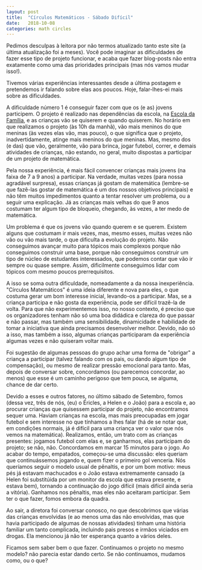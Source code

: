 ```yaml
---
layout: post
title:  "Círculos Matemáticos - Sábado Difícil"
date:   2018-10-08
categories: math circles
---
```


Pedimos desculpas à leitora por não termos atualizado tanto este site
(a última atualização foi a meses). Você pode imaginar as dificuldades
de fazer esse tipo de projeto funcionar, e acaba que fazer blog-posts
não entra exatamente como uma das prioridades principais (mas nós
vamos mudar isso!).

Tivemos várias experiências interessantes desde a última postagem e
pretendemos ir falando sobre elas aos poucos. Hoje, falar-lhes-ei mais
sobre as dificuldades.

A dificuldade número 1 é conseguir fazer com que os (e as) jovens
participem. O projeto é realizado nas dependências da escola, na
[Escola da Família][escola-da-familia], e as crianças vão se quiserem
e quando quiserem. No horário em que realizamos o projeto (às 10h da
manhã), vão mais meninos do que meninas (às vezes elas vão, mas
pouco), o que significa que o projeto, inadvertidamente, atinge mais
meninos do que meninas. Mas, mesmo dos (e das) que vão, geralmente,
vão para brinca, jogar futebol, correr, e demais atividades de
crianças, não estando, no geral, muito dispostas a participar de um
projeto de matemática.

Pela nossa experiência, é mais fácil convencer
crianças mais jovens (na faixa de 7 a 9 anos) a participar. Na
verdade, muitas vezes (para nossa agradável surpresa), essas crianças
já gostam de matemática (lembre-se que fazê-las gostar de matemática é
um dos nossos objetivos principais) e não têm muitos impedimentos
quanto a tentar resolver um problema, ou a seguir uma explicação. Já
as crianças mais velhas do que 9 anos costumam ter algum tipo de
bloqueio, chegando, às vezes, a ter medo de matemática.

Um problema é que os jovens vão
quando querem e se querem. Existem alguns que costumam ir mais vezes,
mas, mesmo esses, muitas vezes não vão ou vão mais tarde, o que
dificulta a evolução do projeto. Não conseguimos avançar muito para
tópicos mais complexos porque não conseguimos construir uma base,
porque não conseguimos construir um tipo de núcleo de estudantes
interessados, que podemos contar que vão ir sempre ou quase
sempre. Assim, dificilmente conseguimos lidar com tópicos com mesmo
poucos prerrequisitos.

A isso se soma outra dificuldade, nomeadamente a da nossa
inexperiência. "Círculos Matemáticos" é uma ideia diferente e nova
para eles, o que costuma gerar um bom interesse inicial, levando-os a
participar. Mas, se a criança participa e não gosta da experiência,
pode ser difícil trazê-la de volta. Para que não experimentemos isso,
no nosso contexto, é preciso que os organizadores tenham não só uma
boa didádica e clareza do que passar e não passar, mas
também uma sensibilidade, dinamicidade e habilidade de tomar a
iniciativa que ainda precisamos desenvolver melhor. Devido, não só a
isso, mas também a isso, algumas crianças participaram da experiência
algumas vezes e não quiseram voltar mais.

Foi sugestão de algumas pessoas do grupo achar uma forma de "obrigar"
a criança a participar (talvez falando com os pais, ou dando algum
tipo de compensação), ou mesmo
de realizar pressão emocional para tanto. Mas, depois de conversar
sobre, concordamos (ou parecemos concordar, ao menos) que esse é um
caminho perigoso que tem pouca, se alguma, chance de dar certo.

Devido a esses e outros fatores, no último sábado de Setembro, fomos
(dessa vez, três de nós, (eu) o Éricles, a Helen e o João) para a
escola e, ao procurar crianças que quisessem participar do projeto, não
encontramos sequer uma. Haviam crianças na escola, mas mais
preocupadas em jogar futebol e sem interesse no que tínhamos a lhes
falar (há de se notar que, em condições normais, já é difícil para uma
criança ver o valor que nós vemos na matemática). Realizamos, então,
um trato com as crianças presentes: jogamos futebol com elas e, se
ganharmos, elas participam do projeto; se não, não. Concordamos em
marcar 15 minutos para o jogo. Ao acabar do tempo, empatados,
começou-se uma discussão: eles queriam que continuássemos jogando e,
quem fizer o primeiro gol venceria. Nós queríamos seguir o modelo usual
de pênaltis, e por um bom motivo: meus pés já estavam machucados e o
João estava extremamente cansado (a Helen foi substitúida por um
monitor da escola que estava presente, e estava bem), tornando a
continuação do jogo difícil (mais difícil ainda seria a
vitória). Ganhamos nos pênaltis, mas eles não
aceitaram participar. Sem ter o que fazer, fomos embora da quadra.

Ao sair, a diretora foi conversar conosco, no que descobrimos que
várias das crianças envolvidas (e ao menos uma das não envolvidas, mas
que havia participado de algumas de nossas atividades) tinham uma
história familiar um tanto complicada, incluindo pais presos e irmãos
viciados em drogas. Ela mencionou já não ter esperança quanto a vários
deles.

Ficamos sem saber bem o que fazer. Continuamos o projeto no mesmo
modelo? não parecia estar dando certo. Se não continuamos, mudamos
como, ou o que?


[escola-da-familia]: http://escoladafamilia.fde.sp.gov.br/v2/default.html
